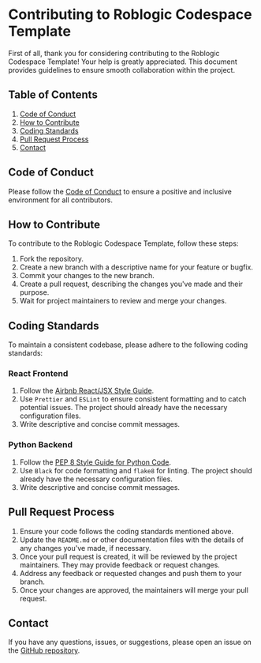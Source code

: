 # Contributing to Roblogic Codespace Template

First of all, thank you for considering contributing to the Roblogic Codespace Template! Your help is greatly appreciated. This document provides guidelines to ensure smooth collaboration within the project.

## Table of Contents

1. [Code of Conduct](#code-of-conduct)
2. [How to Contribute](#how-to-contribute)
3. [Coding Standards](#coding-standards)
4. [Pull Request Process](#pull-request-process)
5. [Contact](#contact)

## Code of Conduct

Please follow the [Code of Conduct](CODE_OF_CONDUCT.md) to ensure a positive and inclusive environment for all contributors.

## How to Contribute

To contribute to the Roblogic Codespace Template, follow these steps:

1. Fork the repository.
2. Create a new branch with a descriptive name for your feature or bugfix.
3. Commit your changes to the new branch.
4. Create a pull request, describing the changes you've made and their purpose.
5. Wait for project maintainers to review and merge your changes.

## Coding Standards

To maintain a consistent codebase, please adhere to the following coding standards:

### React Frontend

1. Follow the [Airbnb React/JSX Style Guide](https://github.com/airbnb/javascript/tree/master/react).
2. Use `Prettier` and `ESLint` to ensure consistent formatting and to catch potential issues. The project should already have the necessary configuration files.
3. Write descriptive and concise commit messages.

### Python Backend

1. Follow the [PEP 8 Style Guide for Python Code](https://www.python.org/dev/peps/pep-0008/).
2. Use `Black` for code formatting and `flake8` for linting. The project should already have the necessary configuration files.
3. Write descriptive and concise commit messages.

## Pull Request Process

1. Ensure your code follows the coding standards mentioned above.
2. Update the `README.md` or other documentation files with the details of any changes you've made, if necessary.
3. Once your pull request is created, it will be reviewed by the project maintainers. They may provide feedback or request changes.
4. Address any feedback or requested changes and push them to your branch.
5. Once your changes are approved, the maintainers will merge your pull request.

## Contact

If you have any questions, issues, or suggestions, please open an issue on the [GitHub repository](https://github.com/genome21/roblogic-codespace-template/issues).

